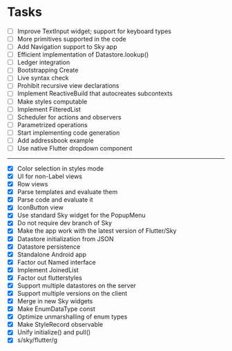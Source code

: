 # Tasks

- [ ] Improve TextInput widget; support for keyboard types
- [ ] More primitives supported in the code
- [ ] Add Navigation support to Sky app
- [ ] Efficient implementation of Datastore.lookup()
- [ ] Ledger integration
- [ ] Bootstrapping Create
- [ ] Live syntax check
- [ ] Prohibit recursive view declarations
- [ ] Implement ReactiveBuild that autocreates subcontexts
- [ ] Make styles computable
- [ ] Implement FilteredList
- [ ] Scheduler for actions and observers
- [ ] Parametrized operations
- [ ] Start implementing code generation
- [ ] Add addressbook example
- [ ] Use native Flutter dropdown component

----------------

- [x] Color selection in styles mode
- [x] UI for non-Label views
- [x] Row views
- [x] Parse templates and evaluate them
- [x] Parse code and evaluate it
- [x] IconButton view
- [x] Use standard Sky widget for the PopupMenu
- [x] Do not require dev branch of Sky
- [x] Make the app work with the latest version of Flutter/Sky
- [x] Datastore initialization from JSON
- [x] Datastore persistence
- [x] Standalone Android app
- [x] Factor out Named interface
- [x] Implement JoinedList
- [x] Factor out flutterstyles
- [x] Support multiple datastores on the server
- [x] Support multiple versions on the client
- [x] Merge in new Sky widgets
- [x] Make EnumDataType const
- [x] Optimize unmarshalling of enum types
- [x] Make StyleRecord observable
- [x] Unify initialize() and pull()
- [x] s/sky/flutter/g
